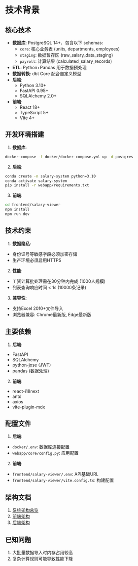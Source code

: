 # 技术背景

## 核心技术

* **数据库**: PostgreSQL 14+，包含以下 schemas:
  - `core`: 核心业务表 (units, departments, employees)
  - `staging`: 数据暂存区 (raw_salary_data_staging)
  - `payroll`: 计算结果 (calculated_salary_records)
* **ETL**: Python+Pandas 用于数据预处理
* **数据转换**: dbt Core 配合自定义模型
* **后端**:
  - Python 3.10+
  - FastAPI 0.95+
  - SQLAlchemy 2.0+
* **前端**:
  - React 18+
  - TypeScript 5+
  - Vite 4+

## 开发环境搭建

1. **数据库**:
```bash
docker-compose -f docker/docker-compose.yml up -d postgres
```

2. **后端**:
```bash
conda create -n salary-system python=3.10
conda activate salary-system
pip install -r webapp/requirements.txt
```

3. **前端**:
```bash
cd frontend/salary-viewer
npm install
npm run dev
```

## 技术约束

1. **数据隐私**:
- 身份证号等敏感字段必须加密存储
- 生产环境必须启用HTTPS

2. **性能**:
- 工资计算批处理需在30分钟内完成 (1000人规模)
- 列表查询响应时间 < 1s (10000条记录)

3. **兼容性**:
- 支持Excel 2010+文件导入
- 浏览器兼容: Chrome最新版, Edge最新版

## 主要依赖

1. **后端**:
- FastAPI
- SQLAlchemy
- python-jose (JWT)
- pandas (数据处理)

2. **前端**:
- react-i18next
- antd
- axios
- vite-plugin-mdx

## 配置文件

1. **后端**:
- `docker/.env`: 数据库连接配置
- `webapp/core/config.py`: 应用配置

2. **前端**:
- `frontend/salary-viewer/.env`: API基础URL
- `frontend/salary-viewer/vite.config.ts`: 构建配置

## 架构文档

1. [系统架构总览](./system-architecture.md)
2. [前端架构](./frontend-architecture.md)
3. [后端架构](./backend-architecture.md)

## 已知问题

1. 大批量数据导入时内存占用较高
2. 复杂计算规则可能导致性能下降
